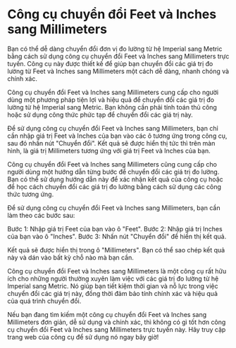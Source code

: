 Công cụ chuyển đổi Feet và Inches sang Millimeters
==================================================

Bạn có thể dễ dàng chuyển đổi đơn vị đo lường từ hệ Imperial sang Metric bằng cách sử dụng công cụ chuyển đổi Feet và Inches sang Millimeters trực tuyến. Công cụ này được thiết kế để giúp bạn chuyển đổi các giá trị đo lường từ Feet và Inches sang Millimeters một cách dễ dàng, nhanh chóng và chính xác.

Công cụ chuyển đổi Feet và Inches sang Millimeters cung cấp cho người dùng một phương pháp tiện lợi và hiệu quả để chuyển đổi các giá trị đo lường từ hệ Imperial sang Metric. Bạn không cần phải tính toán thủ công hoặc sử dụng công thức phức tạp để chuyển đổi các giá trị này.

Để sử dụng công cụ chuyển đổi Feet và Inches sang Millimeters, bạn chỉ cần nhập giá trị Feet và Inches của bạn vào các ô tương ứng trong công cụ, sau đó nhấn nút "Chuyển đổi". Kết quả sẽ được hiển thị tức thì trên màn hình, là giá trị Millimeters tương ứng với giá trị Feet và Inches của bạn.

Công cụ chuyển đổi Feet và Inches sang Millimeters cũng cung cấp cho người dùng một hướng dẫn từng bước để chuyển đổi các giá trị đo lường. Bạn có thể sử dụng hướng dẫn này để xác nhận kết quả của công cụ hoặc để học cách chuyển đổi các giá trị đo lường bằng cách sử dụng các công thức tương ứng.

Để sử dụng công cụ chuyển đổi Feet và Inches sang Millimeters, bạn cần làm theo các bước sau:

Bước 1: Nhập giá trị Feet của bạn vào ô "Feet". Bước 2: Nhập giá trị Inches của bạn vào ô "Inches". Bước 3: Nhấn nút "Chuyển đổi" để hiển thị kết quả.

Kết quả sẽ được hiển thị trong ô "Millimeters". Bạn có thể sao chép kết quả này và dán vào bất kỳ chỗ nào mà bạn cần.

Công cụ chuyển đổi Feet và Inches sang Millimeters là một công cụ rất hữu ích cho những người thường xuyên làm việc với các giá trị đo lường từ hệ Imperial sang Metric. Nó giúp bạn tiết kiệm thời gian và nỗ lực trong việc chuyển đổi các giá trị này, đồng thời đảm bảo tính chính xác và hiệu quả của quá trình chuyển đổi.

Nếu bạn đang tìm kiếm một công cụ chuyển đổi Feet và Inches sang Millimeters đơn giản, dễ sử dụng và chính xác, thì không có gì tốt hơn công cụ chuyển đổi Feet và Inches sang Millimeters trực tuyến này. Hãy truy cập trang web của công cụ để sử dụng nó ngay bây giờ!
